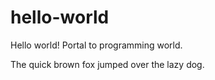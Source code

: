 # hello-world
Hello world! Portal to programming world.

The quick brown fox jumped over the lazy dog.
